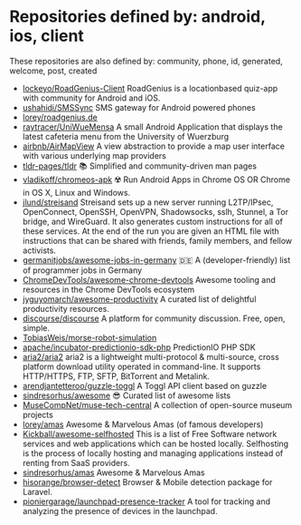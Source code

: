 # Repositories defined by: android, ios, client

These repositories are also defined by: community, phone, id, generated, welcome, post, created

- [lockeyo/RoadGenius-Client](https://api.github.com/repos/lockeyo/RoadGenius-Client)
  RoadGenius is a locationbased quiz-app with community for Android and iOS.
- [ushahidi/SMSSync](https://api.github.com/repos/ushahidi/SMSSync)
  SMS gateway for Android powered phones
- [lorey/roadgenius.de](https://api.github.com/repos/lorey/roadgenius.de)
- [raytracer/UniWueMensa](https://api.github.com/repos/raytracer/UniWueMensa)
  A small Android Application that displays the latest cafeteria menu from the University of Wuerzburg
- [airbnb/AirMapView](https://api.github.com/repos/airbnb/AirMapView)
  A view abstraction to provide a map user interface with various underlying map providers
- [tldr-pages/tldr](https://api.github.com/repos/tldr-pages/tldr)
  :books: Simplified and community-driven man pages
- [vladikoff/chromeos-apk](https://api.github.com/repos/vladikoff/chromeos-apk)
  ☢️  Run Android Apps in Chrome OS OR Chrome in OS X, Linux and Windows.
- [jlund/streisand](https://api.github.com/repos/jlund/streisand)
  Streisand sets up a new server running L2TP/IPsec, OpenConnect, OpenSSH, OpenVPN, Shadowsocks, sslh, Stunnel, a Tor bridge, and WireGuard. It also generates custom instructions for all of these services. At the end of the run you are given an HTML file with instructions that can be shared with friends, family members, and fellow activists.
- [germanitjobs/awesome-jobs-in-germany](https://api.github.com/repos/germanitjobs/awesome-jobs-in-germany)
  :de: A (developer-friendly) list of programmer jobs in Germany
- [ChromeDevTools/awesome-chrome-devtools](https://api.github.com/repos/ChromeDevTools/awesome-chrome-devtools)
  Awesome tooling and resources in the Chrome DevTools ecosystem
- [jyguyomarch/awesome-productivity](https://api.github.com/repos/jyguyomarch/awesome-productivity)
  A curated list of delightful productivity resources.
- [discourse/discourse](https://api.github.com/repos/discourse/discourse)
  A platform for community discussion. Free, open, simple.
- [TobiasWeis/morse-robot-simulation](https://api.github.com/repos/TobiasWeis/morse-robot-simulation)
- [apache/incubator-predictionio-sdk-php](https://api.github.com/repos/apache/incubator-predictionio-sdk-php)
  PredictionIO PHP SDK
- [aria2/aria2](https://api.github.com/repos/aria2/aria2)
  aria2 is a lightweight multi-protocol & multi-source, cross platform download utility operated in command-line. It supports HTTP/HTTPS, FTP, SFTP, BitTorrent and Metalink.
- [arendjantetteroo/guzzle-toggl](https://api.github.com/repos/arendjantetteroo/guzzle-toggl)
  A Toggl API client based on guzzle
- [sindresorhus/awesome](https://api.github.com/repos/sindresorhus/awesome)
  :sunglasses: Curated list of awesome lists
- [MuseCompNet/muse-tech-central](https://api.github.com/repos/MuseCompNet/muse-tech-central)
  A collection of open-source museum projects
- [lorey/amas](https://api.github.com/repos/lorey/amas)
  Awesome & Marvelous Amas (of famous developers)
- [Kickball/awesome-selfhosted](https://api.github.com/repos/Kickball/awesome-selfhosted)
  This is a list of Free Software network services and web applications which can be hosted locally. Selfhosting is the process of locally hosting and managing applications instead of renting from SaaS providers.
- [sindresorhus/amas](https://api.github.com/repos/sindresorhus/amas)
  Awesome & Marvelous Amas
- [hisorange/browser-detect](https://api.github.com/repos/hisorange/browser-detect)
  Browser & Mobile detection package for Laravel.
- [pioniergarage/launchpad-presence-tracker](https://api.github.com/repos/pioniergarage/launchpad-presence-tracker)
  A tool for tracking and analyzing the presence of devices in the launchpad.
